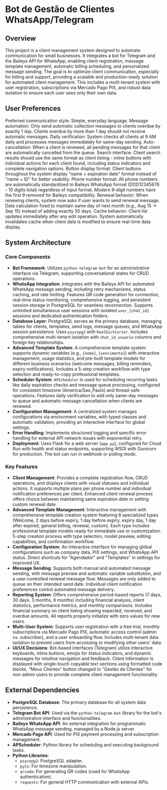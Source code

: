 # Bot de Gestão de Clientes WhatsApp/Telegram

## Overview
This project is a client management system designed to automate communication for small businesses. It integrates a bot for Telegram and the Baileys API for WhatsApp, enabling client registration, message template management, automatic billing scheduling, and personalized message sending. The goal is to optimize client communication, especially for billing and support, providing a scalable and production-ready solution for automated client management. This includes a multi-tenant system with user registration, subscriptions via Mercado Pago PIX, and robust data isolation to ensure each user sees only their own data.

## User Preferences
Preferred communication style: Simple, everyday language.
Message automation: Only send automatic collection messages to clients overdue by exactly 1 day. Clients overdue by more than 1 day should not receive automatic messages.
Daily verification: System checks all clients at 9 AM daily and processes messages immediately for same-day sending.
Auto-cancellation: When a client is renewed, all pending messages for that client are automatically cancelled from the queue.
Search interface: Client search results should use the same format as client listing - inline buttons with individual actions for each client found, including status indicators and complete navigation options.
Button display format: Client buttons throughout the system display "name + expiration date" format instead of "name + ID" for better usability.
Phone number format: All phone numbers are automatically standardized to Baileys WhatsApp format (DDD12345678 - 10 digits total) regardless of input format. Modern 9-digit numbers have the first 9 removed for Baileys compatibility.
Renewal behavior: When renewing clients, system now asks if user wants to send renewal message. Date calculation fixed to maintain same day of next month (e.g., Aug 15 -> Sep 15) instead of adding exactly 30 days.
Cache behavior: Client list updates immediately after any edit operation. System automatically invalidates cache when client data is modified to ensure real-time data display.

## System Architecture

### Core Components
-   **Bot Framework**: Utilizes `python-telegram-bot` for an administrative interface via Telegram, supporting conversational states for CRUD operations.
-   **WhatsApp Integration**: Integrates with the Baileys API for automated WhatsApp message sending, including retry mechanisms, status caching, and rate limiting. Features QR code generation for connection, real-time status monitoring, comprehensive logging, and persistent session storage in PostgreSQL for seamless reconnection. Supports unlimited simultaneous user sessions with isolated `user_{chat_id}` sessions and dedicated authentication folders.
-   **Database Layer**: PostgreSQL serves as the primary database, managing tables for clients, templates, send logs, message queues, and WhatsApp session persistence. Uses `psycopg2` with `RealDictCursor`. Includes comprehensive multi-tenant isolation with `chat_id_usuario` columns and foreign key relationships.
-   **Advanced Template System**: A comprehensive template system supports dynamic variables (e.g., `{nome}`, `{vencimento}`) with interactive management, usage statistics, and pre-built template models for different business scenarios (welcome messages, billing reminders, expiry notifications). Includes a 5-step creation workflow with type selection and ready-to-copy professional templates.
-   **Scheduler System**: `APScheduler` is used for scheduling recurring tasks like daily expiration checks and message queue processing, configured for consistent timezone (America/Sao_Paulo) and thread-safe operations. Features daily verification to add only same-day messages to queue and automatic message cancellation when clients are renewed.
-   **Configuration Management**: A centralized system manages configurations via environment variables, with typed classes and automatic validation, providing an interactive interface for global settings.
-   **Error Handling**: Implements structured logging and specific error handling for external API network issues with exponential retry.
-   **Deployment**: Uses Flask for a web server (`app.py`), configured for Cloud Run with health and status endpoints, supporting WSGI with Gunicorn for production. The bot can run in webhook or polling mode.

### Key Features
-   **Client Management**: Provides a complete registration flow, CRUD operations, and displays clients with visual statuses and individual actions. It supports multiple plans per phone number and individual notification preferences per client. Enhanced client renewal process offers choice between maintaining same expiration date or setting custom renewal date.
-   **Advanced Template Management**: Interactive management with comprehensive template creation system featuring 8 specialized types (Welcome, 2 days before expiry, 1 day before expiry, expiry day, 1 day after expired, general billing, renewal, custom). Each type includes professional template models ready for immediate use or customization. 5-step creation process with type selection, model preview, editing capabilities, and confirmation workflow.
-   **Configuration System**: An interactive interface for managing global configurations such as company data, PIX settings, and WhatsApp API status. Direct shortcuts for "Agendador" and "Templates" in settings for improved UX.
-   **Message Sending**: Supports both manual and automated message sending, with message preview and automatic variable substitution, and a user-controlled renewal message flow. Messages are only added to queue on their intended send date. Individual client notification preferences control automated message delivery.
-   **Reporting System**: Offers comprehensive period-based reports (7 days, 30 days, 3 months, 6 months) including financial analysis, client statistics, performance metrics, and monthly comparisons. Includes financial summary on client listing showing expected, received, and overdue amounts. All reports properly initialize with zero values for new users.
-   **Multi-User System**: Supports user registration with a free trial, monthly subscriptions via Mercado Pago PIX, automatic access control (admin vs. subscriber), and a user onboarding flow. Includes multi-tenant data isolation to prevent users from accessing or modifying other users' data.
-   **UI/UX Decisions**: Bot-based interfaces (Telegram) utilize interactive keyboards, inline buttons, emojis for status indicators, and dynamic messages for intuitive navigation and feedback. Client information is displayed with single-touch copyable text sections using formatted code blocks. "Meus Clientes" button changed to "Gestão de Clientes" for non-admin users to provide complete client management functionality.

## External Dependencies

-   **PostgreSQL Database**: The primary database for all system data persistence.
-   **Telegram Bot API**: Used via the `python-telegram-bot` library for the bot's administrative interface and functionalities.
-   **Baileys WhatsApp API**: An external integration for programmatic WhatsApp message sending, managed by a Node.js server.
-   **Mercado Pago API**: Used for PIX payment processing and subscription management.
-   **APScheduler**: Python library for scheduling and executing background tasks.
-   **Python Libraries**:
    -   `psycopg2`: PostgreSQL adapter.
    -   `pytz`: For timezone manipulation.
    -   `qrcode`: For generating QR codes (used for WhatsApp authentication).
    -   `requests`: For general HTTP communication with external APIs.